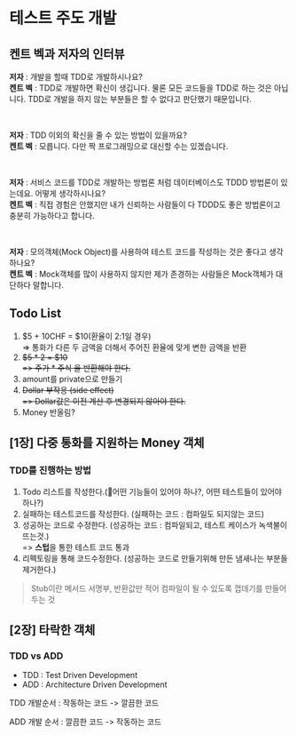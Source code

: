 # 테스트 주도 개발 

## 켄트 벡과 저자의 인터뷰

**저자** : 개발을 할때 TDD로 개발하시나요? <br>
**켄트 벡** : TDD로 개발하면 확신이 생깁니다. 물론 모든 코드들을 TDD로 하는 것은 아닙니다. 
TDD로 개발을 하지 않는 부분들은 할 수 없다고 판단했기 때문입니다.

<br>

**저자** : TDD 이외의 확신을 줄 수 있는 방법이 있을까요? <br>
**켄트 벡** : 모릅니다. 다만 짝 프로그래밍으로 대신할 수는 있겠습니다.

<br>

**저자** : 서비스 코드를 TDD로 개발하는 방법론 처럼 데이터베이스도 TDDD 방법론이 있는데요. 어떻게 생각하시나요? <br>
**켄트 벡** : 직접 경험은 안했지만 내가 신뢰하는 사람들이 다 TDDD도 좋은 방법론이고 충분히 가능하다고 합니다.

<br>

**저자** : 모의객체(Mock Object)를 사용하여 테스트 코드를 작성하는 것은 좋다고 생각하나요? <br>
**켄트 벡** : Mock객체를 많이 사용하지 않지만 제가 존경하는 사람들은 Mock객체가 대단하다 말합니다.


## Todo List
1. $5 + 10CHF = $10(환율이 2:1일 경우) <br>
   => 통화가 다른 두 금액을 더해서 주어진 환율에 맞게 변한 금액을 반환
2. ~~$5 * 2 = $10~~ <br>
   ~~=> 주가 * 주식 을 반환해야 한다.~~
3. amount를 private으로 만들기
4. ~~Dollar 부작용 (side effect)~~ <br>
   ~~=> Dollar값은 이전 계산 후 변경되지 않아야 한다.~~
5. Money 반올림?

## [1장] 다중 통화를 지원하는 Money 객체

### TDD를 진행하는 방법
1. Todo 리스트를 작성한다.(🤔어떤 기능들이 있어야 하나?, 어떤 테스트들이 있어야 하나?)
2. 실패하는 테스트코드를 작성한다. (실패하는 코드 : 컴파일도 되지않는 코드)
3. 성공하는 코드로 수정한다. (성공하는 코드 : 컴파일되고, 테스트 케이스가 녹색불이 뜨는것.) <br>
   => **스텁**을 통한 테스트 코드 통과
4. 리펙토링을 통해 코드수정한다. (성공하는 코드로 만들기위해 만든 냄새나는 부분들 제거한다.)

> Stub이란 메서드 서명부, 반환값만 적어 컴파일이 될 수 있도록 껍데기를 만들어 두는 것

## [2장] 타락한 객체

### TDD vs ADD
- TDD : Test Driven Development
- ADD : Architecture Driven Development

TDD 개발순서 : 작동하는 코드 -> 깔끔한 코드

ADD 개발 순서 : 깔끔한 코드 -> 작동하는 코드


